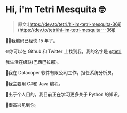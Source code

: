 # Hi, i'm Tetri Mesquita 🤓

> 原文:[https://dev.to/tetri/hi-im-tetri-mesquita-36ij](https://dev.to/tetri/hi-im-tetri-mesquita---36ij)

👨‍💻我编码已经快 15 年了。

🌐你可以在 Github 和 Twitter 上找到我，我的名字是 [@tetri](https://dev.to/tetri)

我生活在级联(巴西巴拉那)。

💼我在 Datacoper 软件有限公司工作，担任系统分析员。

🚀我主要用 C#和 Java 编程。

🐍出于个人目的，我目前正在学习更多关于 Python 的知识。

🤝很高兴见到你。